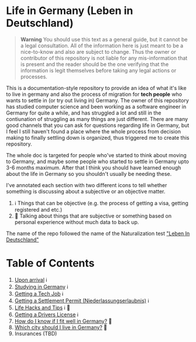 # Life in Germany (Leben in Deutschland)

> **Warning**
> You should use this text as a general guide, but it cannot be a legal consultation. All of the information here is just meant to be a nice-to-know and also are subject to change. Thus the owner or contributor of this repository is not liable for any mis-information that is present and the reader should be the one verifying that the information is legit themselves before taking any legal actions or processes. 

This is a documentation-style repository to provide an idea of what it's like to live in germany and also the process of migration for **tech people** who wants to settle in (or try out living in) Germany. The owner of this repository has studied computer science and been working as a software engineer in Germany for quite a while, and has struggled a lot and still in the contiunation of struggling as many things are just different. There are many good channels that you can ask for questions regarding life in Germany, but I feel I still haven't found a place where the whole process from decision making to finally settling down is organized, thus triggered me to create this repository.

The whole doc is targeted for people who've started to think about moving to Germany, and maybe some people who started to settle in Germany upto 3-6 months maximum. After that I think you should have learned enough about the life in Germany so you shouldn't usually be needing these.

I've annotated each section with two different icons to tell whether something is discussing about a subjective or an objective matter. 

1. :information_source: Things that can be objective (e.g. the process of getting a visa, getting registered and etc.)
1. :thinking: Talking about things that are subjective or something based on personal experience without much data to back up.

The name of the repo followed the name of the Naturalization test ["Leben In Deutschland"](https://de.wikipedia.org/wiki/Einb%C3%BCrgerungstest)

# Table of Contents

1. [Upon arrival](Upon_Arrival.md) :information_source:
1. [Studying in Germany](Studying_In_Germany.md) :information_source:
1. [Getting a Tech Job](Getting_A_Tech_Job.md) :information_source:
1. [Getting a Settlement Permit (Niederlassungserlaubnis)](Getting_A_Settlement_Permit.md) :information_source:
1. [Life Hacks and Tips](Life_Hacks_And_Tips.md) :information_source: :thinking:
1. [Getting a Drivers License](Drivers_License.md) :information_source:
1. [How do I know if I fit well in Germany?](Fitting_In_Germany.md) :thinking: 
1. [Which city should I live in Germany?](Which_City_To_Live.md) :thinking: 
1. Insurances (TBD)
